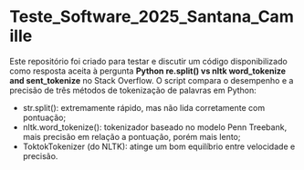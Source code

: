 # Teste_Software_2025_Santana_Camille
Este repositório foi criado para testar e discutir um código disponibilizado como resposta aceita à pergunta **Python re.split() vs nltk word_tokenize and sent_tokenize** no Stack Overflow.
O script compara o desempenho e a precisão de três métodos de tokenização de palavras em Python:
- str.split(): extremamente rápido, mas não lida corretamente com pontuação;
- nltk.word_tokenize(): tokenizador baseado no modelo Penn Treebank, mais precisão em relação a pontuação, porém mais lento;
- ToktokTokenizer (do NLTK): atinge um bom equilíbrio entre velocidade e precisão.



